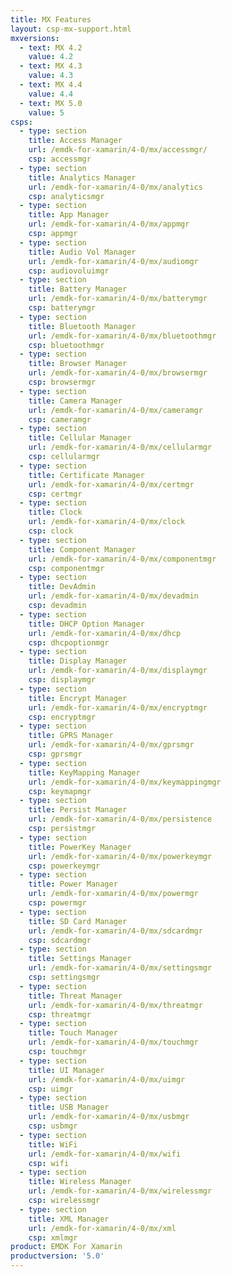 ```yaml
---
title: MX Features
layout: csp-mx-support.html
mxversions:
  - text: MX 4.2
    value: 4.2
  - text: MX 4.3
    value: 4.3
  - text: MX 4.4
    value: 4.4
  - text: MX 5.0
    value: 5
csps:
  - type: section
    title: Access Manager
    url: /emdk-for-xamarin/4-0/mx/accessmgr/
    csp: accessmgr
  - type: section
    title: Analytics Manager
    url: /emdk-for-xamarin/4-0/mx/analytics
    csp: analyticsmgr
  - type: section
    title: App Manager
    url: /emdk-for-xamarin/4-0/mx/appmgr
    csp: appmgr
  - type: section
    title: Audio Vol Manager
    url: /emdk-for-xamarin/4-0/mx/audiomgr
    csp: audiovoluimgr
  - type: section
    title: Battery Manager
    url: /emdk-for-xamarin/4-0/mx/batterymgr
    csp: batterymgr
  - type: section
    title: Bluetooth Manager
    url: /emdk-for-xamarin/4-0/mx/bluetoothmgr
    csp: bluetoothmgr
  - type: section
    title: Browser Manager
    url: /emdk-for-xamarin/4-0/mx/browsermgr
    csp: browsermgr
  - type: section
    title: Camera Manager
    url: /emdk-for-xamarin/4-0/mx/cameramgr
    csp: cameramgr
  - type: section
    title: Cellular Manager
    url: /emdk-for-xamarin/4-0/mx/cellularmgr
    csp: cellularmgr
  - type: section
    title: Certificate Manager
    url: /emdk-for-xamarin/4-0/mx/certmgr
    csp: certmgr
  - type: section
    title: Clock
    url: /emdk-for-xamarin/4-0/mx/clock
    csp: clock
  - type: section
    title: Component Manager
    url: /emdk-for-xamarin/4-0/mx/componentmgr
    csp: componentmgr
  - type: section
    title: DevAdmin
    url: /emdk-for-xamarin/4-0/mx/devadmin
    csp: devadmin
  - type: section
    title: DHCP Option Manager
    url: /emdk-for-xamarin/4-0/mx/dhcp
    csp: dhcpoptionmgr
  - type: section
    title: Display Manager
    url: /emdk-for-xamarin/4-0/mx/displaymgr
    csp: displaymgr
  - type: section
    title: Encrypt Manager
    url: /emdk-for-xamarin/4-0/mx/encryptmgr
    csp: encryptmgr
  - type: section
    title: GPRS Manager
    url: /emdk-for-xamarin/4-0/mx/gprsmgr
    csp: gprsmgr
  - type: section
    title: KeyMapping Manager
    url: /emdk-for-xamarin/4-0/mx/keymappingmgr
    csp: keymapmgr
  - type: section
    title: Persist Manager
    url: /emdk-for-xamarin/4-0/mx/persistence
    csp: persistmgr
  - type: section
    title: PowerKey Manager
    url: /emdk-for-xamarin/4-0/mx/powerkeymgr
    csp: powerkeymgr
  - type: section
    title: Power Manager
    url: /emdk-for-xamarin/4-0/mx/powermgr
    csp: powermgr
  - type: section
    title: SD Card Manager
    url: /emdk-for-xamarin/4-0/mx/sdcardmgr
    csp: sdcardmgr
  - type: section
    title: Settings Manager
    url: /emdk-for-xamarin/4-0/mx/settingsmgr
    csp: settingsmgr
  - type: section
    title: Threat Manager
    url: /emdk-for-xamarin/4-0/mx/threatmgr
    csp: threatmgr
  - type: section
    title: Touch Manager
    url: /emdk-for-xamarin/4-0/mx/touchmgr
    csp: touchmgr
  - type: section
    title: UI Manager
    url: /emdk-for-xamarin/4-0/mx/uimgr
    csp: uimgr
  - type: section
    title: USB Manager
    url: /emdk-for-xamarin/4-0/mx/usbmgr
    csp: usbmgr
  - type: section
    title: WiFi
    url: /emdk-for-xamarin/4-0/mx/wifi
    csp: wifi
  - type: section
    title: Wireless Manager
    url: /emdk-for-xamarin/4-0/mx/wirelessmgr
    csp: wirelessmgr
  - type: section
    title: XML Manager
    url: /emdk-for-xamarin/4-0/mx/xml
    csp: xmlmgr
product: EMDK For Xamarin
productversion: '5.0'
---
```

 












